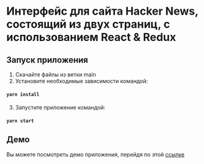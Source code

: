 # Интерфейс для сайта Hacker News, состоящий из двух страниц, с использованием React & Redux

## Запуск приложения
1. Скачайте файлы из ветки main
2. Установите необходимые зависимости командой:
#### `yarn install`
3. Запустите приложение командой: 
#### `yarn start`

## Демо
Вы можете посмотреть демо приложения, перейдя по этой [ссылке](https://donelv.github.io/hack_news)
